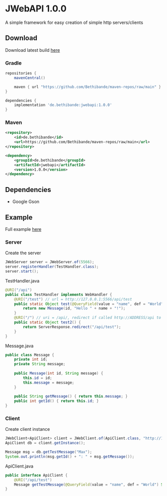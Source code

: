 # JWebAPI 1.0.0
A simple framework for easy creation of simple http servers/clients<br>

## Download
Download latest build [here](https://github.com/Bethibande/maven-repos/blob/main/de/bethibande/jwebapi/1.0.0/jwebapi-1.0.0.jar)
### Gradle
```gradle
repositories {
    mavenCentral()

    maven { url "https://github.com/Bethibande/maven-repos/raw/main" }
}

dependencies {
    implementation 'de.bethibande:jwebapi:1.0.0'
}
```
### Maven
```xml
<repository>
    <id>de.bethibande</id>
    <url>https://github.com/Bethibande/maven-repos/raw/main</url>
</repository>

<dependency>
    <groupId>de.bethibande</groupId>
    <artifactId>jwebapi</artifactId>
    <version>1.0.0</version>
</dependency>
```

## Dependencies
- Google Gson

## Example
Full example [here](https://github.com/Bethibande/JWebAPI/tree/master/examples/src/com/bethibande/web/examples)

### Server
Create the server
```java
JWebServer server = JWebServer.of(5566);
server.registerHandler(TestHandler.class);
server.start();
```
TestHandler.java
```java
@URI("/api")
public class TestHandler implements WebHandler {
    @URI("/test") // url = http://127.0.0.1:5566/api/test
    public static Object test(@QueryField(value = "name", def = "World") String name, @QueryField(value = "id", def = "1") int id) {
        return new Message(id, "Hello " + name + "!");
    }
    @URI("/") // uri = /api/, redirect if called http://ADDRESS/api to http://ADDRESS/api/test
    public static Object test2() {
        return ServerResponse.redirect("/api/test");
    }
}
```
Message.java
```java
public class Message {
    private int id;
    private String message;
    
    public Message(int id, String message) {
        this.id = id;
        this.message = message;
    }
    
    public String getMessage() { return this.message; }
    public int getId() { return this.id; }
}
```

### Client
Create client instance
```java
JWebClient<ApiClient> client = JWebClient.of(ApiClient.class, "http://127.0.0.1:5566");
ApiClient db = client.getInstance();

Message msg = db.getTestMessage("Max");
System.out.println(msg.getId() + ": " + msg.getMessage());
```
ApiClient.java
```java
public interface ApiClient {
    @URI("/api/test")
    Message getTestMessage(@QueryField(value = "name", def = "World") String name);
}
```

